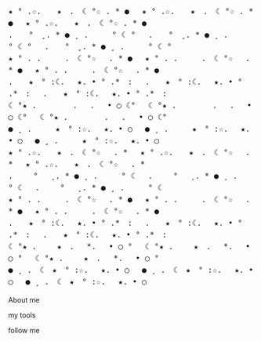 <p style="font-family: monospace; font-size: 16px; line-height: 1.5;">
★ ° .☆.　　★　.　☾ °☆ . * ● 　★ ° .☆.　　★　.　☾ °☆ . * ● 　★ ° .☆.　　★　.　☾ °☆ . * ●<br>
.　　°　¸. * ● ¸ .　　　° ☾ ° 　.　　°　¸. * ● ¸ .　　　° ☾ ° 　.　　°　¸. * ● ¸ .　　　° ☾ °<br>
★ ° . .　　　.　☾ °☆ 　. * ● 　★ ° . .　　　.　☾ °☆ 　. * ● 　★ ° . .　　　.　☾ °☆ 　. * ●<br>
.　　★　° :☾.　 ★. • °  .*　: 　.　　★　° :☾.　 ★. • °  .*　: 　.　　★　° :☾.　 ★. • °  .*　:<br>
☾ °★ . 　　　　.　 .　 • ○ ☾° 　☾ °★ . 　　　　.　 .　 • ○ ☾° 　☾ °★ . 　　　　.　 .　 • ○ ☾°<br>
● ¸ .　　　★　° :☆.　 ★. • ○ 　● ¸ .　　　★　° :☆.　 ★. • ○ 　● ¸ .　　　★　° :☆.　 ★. • ○ <br>
★ ° .☆.　　★　.　☾ °☆ 　. *  　★ ° .☆.　　★　.　☾ °☆ 　. *  　★ ° .☆.　　★　.　☾ °☆ 　. *  <br>
.　　 ° 　¸. * ● ¸ .　　　° ☾ 　.　　 ° 　¸. * ● ¸ .　　　° ☾ 　.　　 ° 　¸. * ● ¸ .　　　° ☾ <br>
★ ° . .　　　.　☾ °☆ 　. * ● 　★ ° . .　　　.　☾ °☆ 　. * ● 　★ ° . .　　　.　☾ °☆ 　. * ●<br>
.　　★　° :☾.　 ★. • °  .*　: 　.　　★　° :☾.　 ★. • °  .*　: 　.　　★　° :☾.　 ★. • °  .*　:<br>
☾ °★ . 　　★　.　 *.　 • ○ ° 　☾ °★ . 　　★　.　 *.　 • ○ ° 　☾ °★ . 　　★　.　 *.　 • ○ °  <br>
● ¸ .　☾　★　° :☆.　 ★. • ○ 　● ¸ .　☾　★　° :☆.　 ★. • ○ 　● ¸ .　☾　★　° :☆.　 ★. • ○ 
</p>

<style>
@media (max-width: 600px) {
  p {
    font-size: 12px; /* Для мобильных устройств */
  }
}

@media (min-width: 601px) and (max-width: 1024px) {
  p {
    font-size: 14px; /* Для планшетов */
  }
}

@media (min-width: 1025px) {
  p {
    font-size: 16px; /* Для десктопов */
  }
}
</style>

About me

my tools

follow me 